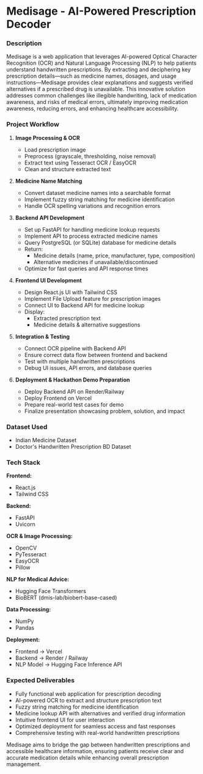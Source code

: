 # Medisage - AI-Powered Prescription Decoder

### Description
Medisage is a web application that leverages AI-powered Optical Character Recognition (OCR) and Natural Language Processing (NLP) to help patients understand handwritten prescriptions. By extracting and deciphering key prescription details—such as medicine names, dosages, and usage instructions—Medisage provides clear explanations and suggests verified alternatives if a prescribed drug is unavailable. This innovative solution addresses common challenges like illegible handwriting, lack of medication awareness, and risks of medical errors, ultimately improving medication awareness, reducing errors, and enhancing healthcare accessibility.

### Project Workflow
1. __Image Processing & OCR__
    * Load prescription image
    * Preprocess (grayscale, thresholding, noise removal)
    * Extract text using Tesseract OCR / EasyOCR
    * Clean and structure extracted text

2. __Medicine Name Matching__
    * Convert dataset medicine names into a searchable format
    * Implement fuzzy string matching for medicine identification
    * Handle OCR spelling variations and recognition errors

3. __Backend API Development__
    * Set up FastAPI for handling medicine lookup requests
    * Implement API to process extracted medicine names
    * Query PostgreSQL (or SQLite) database for medicine details
    * Return:
      * Medicine details (name, price, manufacturer, type, composition)
      * Alternative medicines if unavailable/discontinued
    * Optimize for fast queries and API response times

4. __Frontend UI Development__
    * Design React.js UI with Tailwind CSS
    * Implement File Upload feature for prescription images
    * Connect UI to Backend API for medicine lookup
    * Display:
      * Extracted prescription text
      * Medicine details & alternative suggestions

5. __Integration & Testing__
    * Connect OCR pipeline with Backend API
    * Ensure correct data flow between frontend and backend
    * Test with multiple handwritten prescriptions
    * Debug UI issues, API errors, and database queries

6. __Deployment & Hackathon Demo Preparation__
    * Deploy Backend API on Render/Railway
    * Deploy Frontend on Vercel
    * Prepare real-world test cases for demo
    * Finalize presentation showcasing problem, solution, and impact

### Dataset Used
* Indian Medicine Dataset
* Doctor's Handwritten Prescription BD Dataset

### Tech Stack
__Frontend:__
* React.js
* Tailwind CSS
  
__Backend:__
* FastAPI
* Uvicorn

__OCR & Image Processing:__
* OpenCV
* PyTesseract
* EasyOCR
* Pillow

__NLP for Medical Advice:__
* Hugging Face Transformers
* BioBERT (dmis-lab/biobert-base-cased)
  
__Data Processing:__
* NumPy
* Pandas

__Deployment:__
* Frontend → Vercel
* Backend → Render / Railway
* NLP Model → Hugging Face Inference API

### Expected Deliverables
* Fully functional web application for prescription decoding
* AI-powered OCR to extract and structure prescription text
* Fuzzy string matching for medicine identification
* Medicine lookup API with alternatives and verified drug information
* Intuitive frontend UI for user interaction
* Optimized deployment for seamless access and fast responses
* Comprehensive testing with real-world handwritten prescriptions

Medisage aims to bridge the gap between handwritten prescriptions and accessible healthcare information, ensuring patients receive clear and accurate medication details while enhancing overall prescription management.
